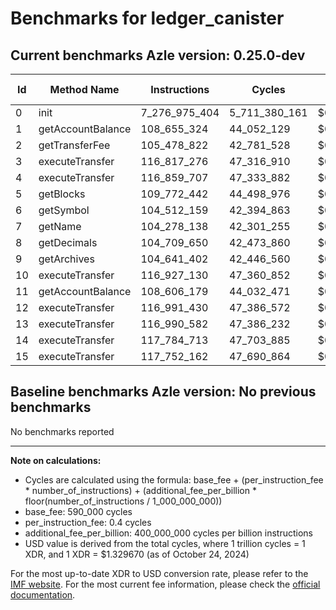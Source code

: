 # Benchmarks for ledger_canister

## Current benchmarks Azle version: 0.25.0-dev

| Id  | Method Name       | Instructions  | Cycles        | USD           | USD/Million Calls |
| --- | ----------------- | ------------- | ------------- | ------------- | ----------------- |
| 0   | init              | 7_276_975_404 | 5_711_380_161 | $0.0075942509 | $7_594.25         |
| 1   | getAccountBalance | 108_655_324   | 44_052_129    | $0.0000585748 | $58.57            |
| 2   | getTransferFee    | 105_478_822   | 42_781_528    | $0.0000568853 | $56.88            |
| 3   | executeTransfer   | 116_817_276   | 47_316_910    | $0.0000629159 | $62.91            |
| 4   | executeTransfer   | 116_859_707   | 47_333_882    | $0.0000629384 | $62.93            |
| 5   | getBlocks         | 109_772_442   | 44_498_976    | $0.0000591690 | $59.16            |
| 6   | getSymbol         | 104_512_159   | 42_394_863    | $0.0000563712 | $56.37            |
| 7   | getName           | 104_278_138   | 42_301_255    | $0.0000562467 | $56.24            |
| 8   | getDecimals       | 104_709_650   | 42_473_860    | $0.0000564762 | $56.47            |
| 9   | getArchives       | 104_641_402   | 42_446_560    | $0.0000564399 | $56.43            |
| 10  | executeTransfer   | 116_927_130   | 47_360_852    | $0.0000629743 | $62.97            |
| 11  | getAccountBalance | 108_606_179   | 44_032_471    | $0.0000585487 | $58.54            |
| 12  | executeTransfer   | 116_991_430   | 47_386_572    | $0.0000630085 | $63.00            |
| 13  | executeTransfer   | 116_990_582   | 47_386_232    | $0.0000630081 | $63.00            |
| 14  | executeTransfer   | 117_784_713   | 47_703_885    | $0.0000634304 | $63.43            |
| 15  | executeTransfer   | 117_752_162   | 47_690_864    | $0.0000634131 | $63.41            |

## Baseline benchmarks Azle version: No previous benchmarks

No benchmarks reported

---

**Note on calculations:**

- Cycles are calculated using the formula: base_fee + (per_instruction_fee \* number_of_instructions) + (additional_fee_per_billion \* floor(number_of_instructions / 1_000_000_000))
- base_fee: 590_000 cycles
- per_instruction_fee: 0.4 cycles
- additional_fee_per_billion: 400_000_000 cycles per billion instructions
- USD value is derived from the total cycles, where 1 trillion cycles = 1 XDR, and 1 XDR = $1.329670 (as of October 24, 2024)

For the most up-to-date XDR to USD conversion rate, please refer to the [IMF website](https://www.imf.org/external/np/fin/data/rms_sdrv.aspx).
For the most current fee information, please check the [official documentation](https://internetcomputer.org/docs/current/developer-docs/gas-cost#execution).

